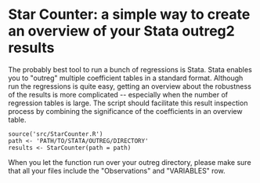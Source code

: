 # Star Counter: a simple way to create an overview of your Stata outreg2 results

The probably best tool to run a bunch of regressions is Stata. Stata enables you to "outreg" multiple coefficient tables in a standard format. Although run the regressions is quite easy, getting an overview about the robustness of the results is more complicated -- especially when the number of regression tables is large. The script should facilitate this result inspection process by combining the significance of the coefficients in an overview table.

	source('src/StarCounter.R')
	path <- 'PATH/TO/STATA/OUTREG/DIRECTORY'
	results <- StarCounter(path = path)

When you let the function run over your outreg directory, please make sure that all your files include the "Observations" and "VARIABLES" row.
